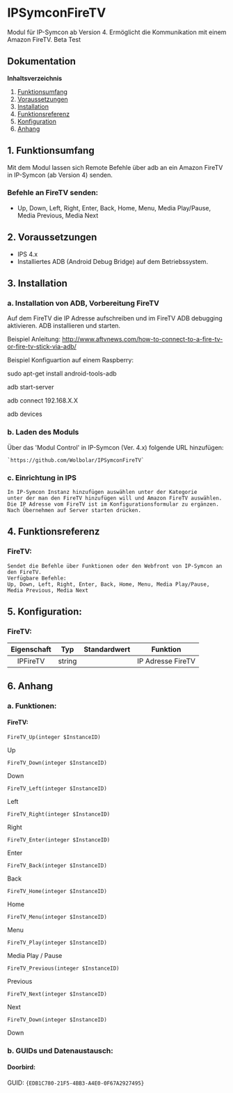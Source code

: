 # IPSymconFireTV

Modul für IP-Symcon ab Version 4. Ermöglicht die Kommunikation mit einem Amazon FireTV.
Beta Test

## Dokumentation

**Inhaltsverzeichnis**

1. [Funktionsumfang](#1-funktionsumfang)  
2. [Voraussetzungen](#2-voraussetzungen)  
3. [Installation](#3-installation)  
4. [Funktionsreferenz](#4-funktionsreferenz)
5. [Konfiguration](#5-konfiguartion)  
6. [Anhang](#6-anhang)  

## 1. Funktionsumfang

Mit dem Modul lassen sich Remote Befehle über adb an ein Amazon FireTV in IP-Symcon (ab Version 4) senden. 

### Befehle an FireTV senden:  

 - Up, Down, Left, Right, Enter, Back, Home, Menu, Media Play/Pause, Media Previous, Media Next
 

## 2. Voraussetzungen

 - IPS 4.x
 - Installiertes ADB (Android Debug Bridge) auf dem Betriebssystem.

## 3. Installation

### a. Installation von ADB, Vorbereitung FireTV

   Auf dem FireTV die IP Adresse aufschreiben und im FireTV ADB debugging aktivieren.
   ADB installieren und starten.
   
   Beispiel Anleitung:
   http://www.aftvnews.com/how-to-connect-to-a-fire-tv-or-fire-tv-stick-via-adb/
   
   Beispiel Konfiguartion auf einem Raspberry:
   
   sudo apt-get install android-tools-adb
   
   adb start-server
   
   adb connect 192.168.X.X
   
   adb devices

### b. Laden des Moduls

   Über das 'Modul Control' in IP-Symcon (Ver. 4.x) folgende URL hinzufügen:
	
    `https://github.com/Wolbolar/IPSymconFireTV`  

### c. Einrichtung in IPS

	In IP-Symcon Instanz hinzufügen auswählen unter der Kategorie
	unter der man den FireTV hinzufügen will und Amazon FireTV auswählen.
	Die IP Adresse vom FireTV ist im Konfigurationsformular zu ergänzen.
	Nach Übernehmen auf Server starten drücken.


## 4. Funktionsreferenz

### FireTV:
	Sendet die Befehle über Funktionen oder den Webfront von IP-Symcon an den FireTV.
	Verfügbare Befehle:
	Up, Down, Left, Right, Enter, Back, Home, Menu, Media Play/Pause, Media Previous, Media Next
	


## 5. Konfiguration:

### FireTV:

| Eigenschaft | Typ     | Standardwert | Funktion                                  |
| :---------: | :-----: | :----------: | :---------------------------------------: |
| IPFireTV    | string  |              | IP Adresse FireTV                         |


## 6. Anhang

###  a. Funktionen:

#### FireTV:

`FireTV_Up(integer $InstanceID)`

Up

`FireTV_Down(integer $InstanceID)`

Down

`FireTV_Left(integer $InstanceID)`

Left

`FireTV_Right(integer $InstanceID)`

Right

`FireTV_Enter(integer $InstanceID)`

Enter       

`FireTV_Back(integer $InstanceID)`

Back 

`FireTV_Home(integer $InstanceID)`

Home 

`FireTV_Menu(integer $InstanceID)`

Menu 

`FireTV_Play(integer $InstanceID)`

Media Play / Pause 

`FireTV_Previous(integer $InstanceID)`

Previous 

`FireTV_Next(integer $InstanceID)`

Next 

`FireTV_Down(integer $InstanceID)`

Down 

###  b. GUIDs und Datenaustausch:

#### Doorbird:

GUID: `{EDB1C780-21F5-4BB3-A4E0-0F67A2927495}` 




